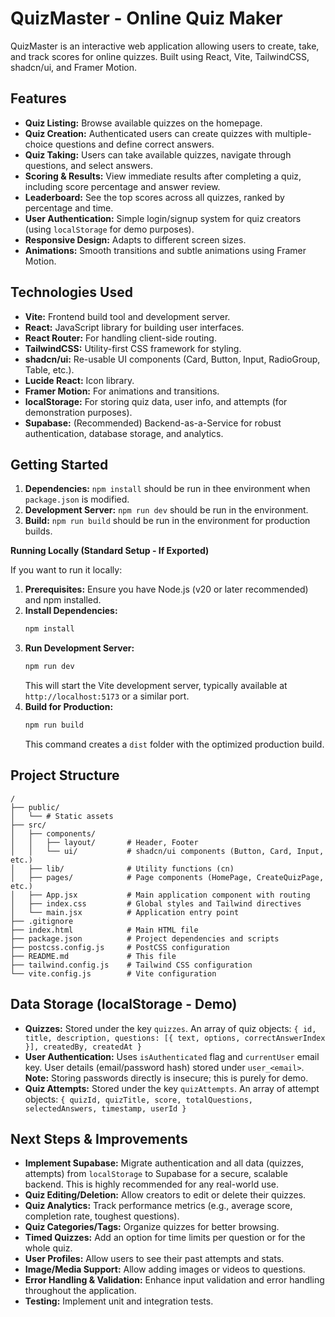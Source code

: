 
# QuizMaster - Online Quiz Maker

QuizMaster is an interactive web application allowing users to create, take, and track scores for online quizzes. Built using React, Vite, TailwindCSS, shadcn/ui, and Framer Motion.

## Features

*   **Quiz Listing:** Browse available quizzes on the homepage.
*   **Quiz Creation:** Authenticated users can create quizzes with multiple-choice questions and define correct answers.
*   **Quiz Taking:** Users can take available quizzes, navigate through questions, and select answers.
*   **Scoring & Results:** View immediate results after completing a quiz, including score percentage and answer review.
*   **Leaderboard:** See the top scores across all quizzes, ranked by percentage and time.
*   **User Authentication:** Simple login/signup system for quiz creators (using `localStorage` for demo purposes).
*   **Responsive Design:** Adapts to different screen sizes.
*   **Animations:** Smooth transitions and subtle animations using Framer Motion.

## Technologies Used

*   **Vite:** Frontend build tool and development server.
*   **React:** JavaScript library for building user interfaces.
*   **React Router:** For handling client-side routing.
*   **TailwindCSS:** Utility-first CSS framework for styling.
*   **shadcn/ui:** Re-usable UI components (Card, Button, Input, RadioGroup, Table, etc.).
*   **Lucide React:** Icon library.
*   **Framer Motion:** For animations and transitions.
*   **localStorage:** For storing quiz data, user info, and attempts (for demonstration purposes).
*   **Supabase:** (Recommended) Backend-as-a-Service for robust authentication, database storage, and analytics.

## Getting Started
1.  **Dependencies:** `npm install` should be run in thee environment when `package.json` is modified.
2.  **Development Server:** `npm run dev` should be run in the environment. 
3.  **Build:** `npm run build` should be run in the environment for production builds.

**Running Locally (Standard Setup - If Exported)**

If you want to run it locally:

1.  **Prerequisites:** Ensure you have Node.js (v20 or later recommended) and npm installed.
2.  **Install Dependencies:**
    ```bash
    npm install
    ```
3.  **Run Development Server:**
    ```bash
    npm run dev
    ```
    This will start the Vite development server, typically available at `http://localhost:5173` or a similar port.
4.  **Build for Production:**
    ```bash
    npm run build
    ```
    This command creates a `dist` folder with the optimized production build.

## Project Structure

```
/
├── public/
│   └── # Static assets
├── src/
│   ├── components/
│   │   ├── layout/       # Header, Footer
│   │   └── ui/           # shadcn/ui components (Button, Card, Input, etc.)
│   ├── lib/              # Utility functions (cn)
│   ├── pages/            # Page components (HomePage, CreateQuizPage, etc.)
│   ├── App.jsx           # Main application component with routing
│   ├── index.css         # Global styles and Tailwind directives
│   └── main.jsx          # Application entry point
├── .gitignore
├── index.html            # Main HTML file
├── package.json          # Project dependencies and scripts
├── postcss.config.js     # PostCSS configuration
├── README.md             # This file
├── tailwind.config.js    # Tailwind CSS configuration
└── vite.config.js        # Vite configuration 
```

## Data Storage (localStorage - Demo)

*   **Quizzes:** Stored under the key `quizzes`. An array of quiz objects:
    `{ id, title, description, questions: [{ text, options, correctAnswerIndex }], createdBy, createdAt }`
*   **User Authentication:** Uses `isAuthenticated` flag and `currentUser` email key. User details (email/password hash) stored under `user_<email>`. **Note:** Storing passwords directly is insecure; this is purely for demo.
*   **Quiz Attempts:** Stored under the key `quizAttempts`. An array of attempt objects:
    `{ quizId, quizTitle, score, totalQuestions, selectedAnswers, timestamp, userId }`

## Next Steps & Improvements

*   **Implement Supabase:** Migrate authentication and all data (quizzes, attempts) from `localStorage` to Supabase for a secure, scalable backend. This is highly recommended for any real-world use.
*   **Quiz Editing/Deletion:** Allow creators to edit or delete their quizzes.
*   **Quiz Analytics:** Track performance metrics (e.g., average score, completion rate, toughest questions).
*   **Quiz Categories/Tags:** Organize quizzes for better browsing.
*   **Timed Quizzes:** Add an option for time limits per question or for the whole quiz.
*   **User Profiles:** Allow users to see their past attempts and stats.
*   **Image/Media Support:** Allow adding images or videos to questions.
*   **Error Handling & Validation:** Enhance input validation and error handling throughout the application.
*   **Testing:** Implement unit and integration tests.


  
